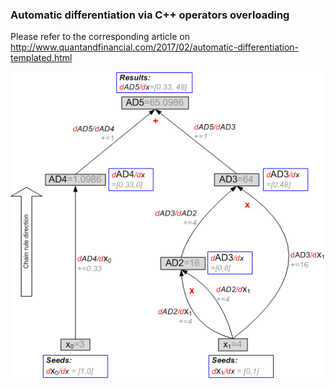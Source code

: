 ### Automatic differentiation via C++ operators overloading

Please refer to the corresponding article on http://www.quantandfinancial.com/2017/02/automatic-differentiation-templated.html

![Alt text](tree_forward.png "Diagram")
